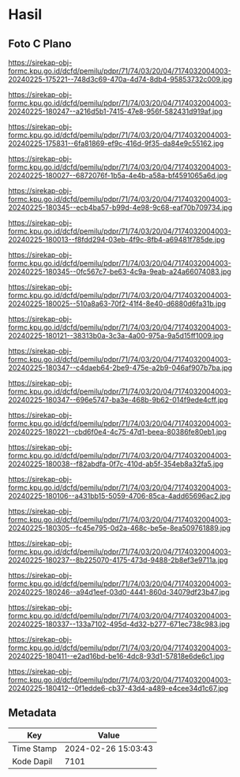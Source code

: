 # Hasil

## Foto C Plano

https://sirekap-obj-formc.kpu.go.id/dcfd/pemilu/pdpr/71/74/03/20/04/7174032004003-20240225-175221--748d3c69-470a-4d74-8db4-95853732c009.jpg

https://sirekap-obj-formc.kpu.go.id/dcfd/pemilu/pdpr/71/74/03/20/04/7174032004003-20240225-180247--a216d5b1-7415-47e8-956f-582431d919af.jpg

https://sirekap-obj-formc.kpu.go.id/dcfd/pemilu/pdpr/71/74/03/20/04/7174032004003-20240225-175831--6fa81869-ef9c-416d-9f35-da84e9c55162.jpg

https://sirekap-obj-formc.kpu.go.id/dcfd/pemilu/pdpr/71/74/03/20/04/7174032004003-20240225-180027--6872076f-1b5a-4e4b-a58a-bf4591065a6d.jpg

https://sirekap-obj-formc.kpu.go.id/dcfd/pemilu/pdpr/71/74/03/20/04/7174032004003-20240225-180345--ecb4ba57-b99d-4e98-9c68-eaf70b709734.jpg

https://sirekap-obj-formc.kpu.go.id/dcfd/pemilu/pdpr/71/74/03/20/04/7174032004003-20240225-180013--f8fdd294-03eb-4f9c-8fb4-a69481f785de.jpg

https://sirekap-obj-formc.kpu.go.id/dcfd/pemilu/pdpr/71/74/03/20/04/7174032004003-20240225-180345--0fc567c7-be63-4c9a-9eab-a24a66074083.jpg

https://sirekap-obj-formc.kpu.go.id/dcfd/pemilu/pdpr/71/74/03/20/04/7174032004003-20240225-180025--510a8a63-70f2-41f4-8e40-d6880d6fa31b.jpg

https://sirekap-obj-formc.kpu.go.id/dcfd/pemilu/pdpr/71/74/03/20/04/7174032004003-20240225-180121--38313b0a-3c3a-4a00-975a-9a5d15ff1009.jpg

https://sirekap-obj-formc.kpu.go.id/dcfd/pemilu/pdpr/71/74/03/20/04/7174032004003-20240225-180347--c4daeb64-2be9-475e-a2b9-046af907b7ba.jpg

https://sirekap-obj-formc.kpu.go.id/dcfd/pemilu/pdpr/71/74/03/20/04/7174032004003-20240225-180347--696e5747-ba3e-468b-9b62-014f9ede4cff.jpg

https://sirekap-obj-formc.kpu.go.id/dcfd/pemilu/pdpr/71/74/03/20/04/7174032004003-20240225-180221--cbd6f0e4-4c75-47d1-beea-80386fe80eb1.jpg

https://sirekap-obj-formc.kpu.go.id/dcfd/pemilu/pdpr/71/74/03/20/04/7174032004003-20240225-180038--f82abdfa-0f7c-410d-ab5f-354eb8a32fa5.jpg

https://sirekap-obj-formc.kpu.go.id/dcfd/pemilu/pdpr/71/74/03/20/04/7174032004003-20240225-180106--a431bb15-5059-4706-85ca-4add65696ac2.jpg

https://sirekap-obj-formc.kpu.go.id/dcfd/pemilu/pdpr/71/74/03/20/04/7174032004003-20240225-180305--fc45e795-0d2a-468c-be5e-8ea509761889.jpg

https://sirekap-obj-formc.kpu.go.id/dcfd/pemilu/pdpr/71/74/03/20/04/7174032004003-20240225-180237--8b225070-4175-473d-9488-2b8ef3e9711a.jpg

https://sirekap-obj-formc.kpu.go.id/dcfd/pemilu/pdpr/71/74/03/20/04/7174032004003-20240225-180246--a94d1eef-03d0-4441-860d-34079df23b47.jpg

https://sirekap-obj-formc.kpu.go.id/dcfd/pemilu/pdpr/71/74/03/20/04/7174032004003-20240225-180337--133a7102-495d-4d32-b277-671ec738c983.jpg

https://sirekap-obj-formc.kpu.go.id/dcfd/pemilu/pdpr/71/74/03/20/04/7174032004003-20240225-180411--e2ad16bd-be16-4dc8-93d1-57818e6de6c1.jpg

https://sirekap-obj-formc.kpu.go.id/dcfd/pemilu/pdpr/71/74/03/20/04/7174032004003-20240225-180412--0f1edde6-cb37-43d4-a489-e4cee34d1c67.jpg


## Metadata

| Key        | Value               |
| ---------- | ------------------- |
| Time Stamp | 2024-02-26 15:03:43 |
| Kode Dapil | 7101                |



